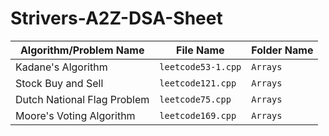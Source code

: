 # Strivers-A2Z-DSA-Sheet

| Algorithm/Problem Name                      | File Name                    | Folder Name       |
|---------------------------------------------|------------------------------|-------------------|
| Kadane's Algorithm                          | `leetcode53-1.cpp`       | `Arrays`          |
| Stock Buy and Sell                          | `leetcode121.cpp`       | `Arrays`          |
| Dutch National Flag Problem                          | `leetcode75.cpp`       | `Arrays`          |
| Moore's Voting Algorithm                         | `leetcode169.cpp`       | `Arrays`          |
